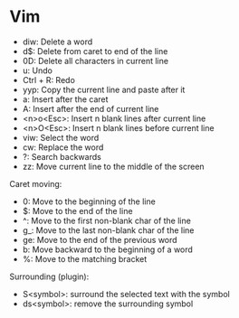 # Vim

* diw: Delete a word
* d$: Delete from caret to end of the line
* 0D: Delete all characters in current line
* u: Undo
* Ctrl + R: Redo
* yyp: Copy the current line and paste after it
* a: Insert after the caret
* A: Insert after the end of current line 
* \<n>o\<Esc>: Insert n blank lines after current line
* \<n>O\<Esc>: Insert n blank lines before current line
* viw: Select the word 
* cw: Replace the word
* ?: Search backwards
* zz: Move current line to the middle of the screen

Caret moving:
* 0: Move to the beginning of the line
* $: Move to the end of the line
* ^: Move to the first non-blank char of the line
* g_: Move to the last non-blank char of the line
* ge: Move to the end of the previous word
* b: Move backward to the beginning of a word
* %: Move to the matching bracket

Surrounding (plugin):
* S\<symbol>: surround the selected text with the symbol
* ds\<symbol>: remove the surrounding symbol
